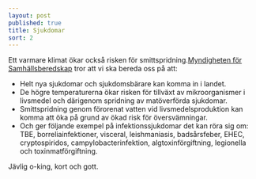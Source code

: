 ```yaml
---
layout: post
published: true
title: Sjukdomar
sort: 2
---
```


Ett varmare klimat ökar också risken för smittspridning.[Myndigheten för Samhällsberedskap](https://www.msb.se/RibData/Filer/pdf/26173.pdf "MSB- Rapport - Klimatförändringarnas konsekvenser (s 17)") tror att vi ska bereda oss på att:

- Helt nya sjukdomar och sjukdomsbärare kan komma in i landet.
- De högre temperaturerna ökar risken för tillväxt av mikroorganismer i livsmedel och därigenom spridning av matöverförda sjukdomar.
- Smittspridning genom förorenat vatten vid livsmedelsproduktion kan komma att öka på grund av ökad risk för översvämningar.
- Och ger följande exempel på infektionssjukdomar det kan röra sig om: TBE, borreliainfektioner, visceral, leishmaniasis, badsårsfeber, EHEC, cryptospiridos, campylobacterinfektion, algtoxinförgiftning, legionella och toxinmatförgiftning. 

Jävlig o-king, kort och gott.